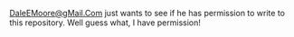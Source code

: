 DaleEMoore@gMail.Com just wants to see if he has permission to write to this repository. Well guess what, I have permission!
